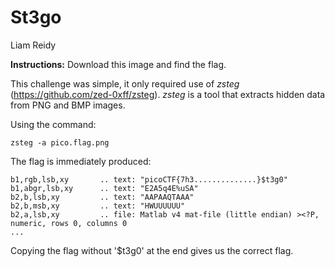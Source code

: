 # St3go
Liam Reidy

**Instructions:** Download this image and find the flag.

This challenge was simple, it only required use of *zsteg* (https://github.com/zed-0xff/zsteg). *zsteg* is a tool that extracts hidden data from PNG and BMP images.

Using the command:
```
zsteg -a pico.flag.png
```

The flag is immediately produced:
```
b1,rgb,lsb,xy       .. text: "picoCTF{7h3..............}$t3g0"
b1,abgr,lsb,xy      .. text: "E2A5q4E%uSA"
b2,b,lsb,xy         .. text: "AAPAAQTAAA"
b2,b,msb,xy         .. text: "HWUUUUUU"
b2,a,lsb,xy         .. file: Matlab v4 mat-file (little endian) ><?P, numeric, rows 0, columns 0
...
```

Copying the flag without '$t3g0' at the end gives us the correct flag.